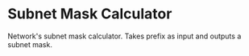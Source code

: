 # Subnet Mask Calculator

Network's subnet mask calculator. Takes prefix as input and outputs a subnet mask.